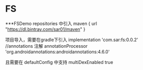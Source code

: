 # FS
***FSDemo
repositories 中引入
maven { url  "https://dl.bintray.com/sar01/maven" }

项目导入，需要在gradle下引入
implementation 'com.sar:fs:0.0.2'
//annotations 注解
annotationProcessor 'org.androidannotations:androidannotations:4.6.0'

且需要在
 defaultConfig 中支持
 multiDexEnabled true
